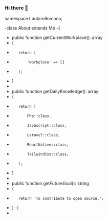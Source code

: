 ### Hi there 👋

<p> <?php </p>

<p> namespace LautaroRomano; </p>

-class About extends Me
-{
-    public function getCurrentWorkplace(): array
-    {
-        return [
-            'workplace' => []
-        ];
-    }
-
-    public function getDailyKnowledge(): array
-    {
-        return [
-            Php::class,
-            Javascript::class,
-            Laravel::class,
-            ReactNative::class,
-            TailwindCss::class,
-        ];
-    }
-
-    public function getFutureGoal(): string
-    {
-        return 'To contribute to open source.';
-    }
-}
-

